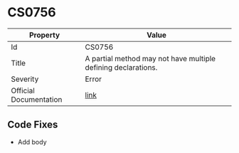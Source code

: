 # CS0756

| Property               | Value                                                             |
| ---------------------- | ----------------------------------------------------------------- |
| Id                     | CS0756                                                            |
| Title                  | A partial method may not have multiple defining declarations\.    |
| Severity               | Error                                                             |
| Official Documentation | [link](http://docs.microsoft.com/en-us/dotnet/csharp/misc/cs0756) |

## Code Fixes

* Add body
